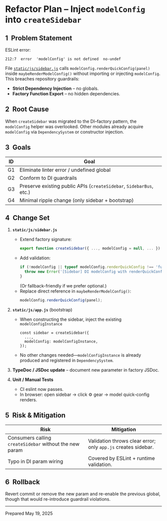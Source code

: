 # Refactor Plan – Inject `modelConfig` into `createSidebar`

## 1&nbsp;&nbsp;Problem Statement
ESLint error:

```
212:7  error  'modelConfig' is not defined  no-undef
```

File [`static/js/sidebar.js`](static/js/sidebar.js) calls
`modelConfig.renderQuickConfig(panel)` inside `maybeRenderModelConfig()` without importing or injecting `modelConfig`.
This breaches repository guardrails:

* **Strict Dependency Injection** – no globals.
* **Factory Function Export** – no hidden dependencies.

## 2&nbsp;&nbsp;Root Cause
When `createSidebar` was migrated to the DI–factory pattern, the
`modelConfig` helper was overlooked. Other modules already acquire
`modelConfig` via `DependencySystem` or constructor injection.

## 3&nbsp;&nbsp;Goals
| ID | Goal |
|----|------|
| G1 | Eliminate linter error / undefined global |
| G2 | Conform to DI guardrails |
| G3 | Preserve existing public APIs (`createSidebar`, `SidebarBus`, etc.) |
| G4 | Minimal ripple change (only sidebar + bootstrap) |

## 4&nbsp;&nbsp;Change Set
1. **`static/js/sidebar.js`**
   * Extend factory signature:
     ```js
     export function createSidebar({ ..., modelConfig = null, ... })
     ```
   * Add validation:
     ```js
     if (!modelConfig || typeof modelConfig.renderQuickConfig !== 'function') {
       throw new Error('[Sidebar] DI modelConfig with renderQuickConfig() is required.');
     }
     ```
     (Or fallback-friendly if we prefer optional.)
   * Replace direct reference in `maybeRenderModelConfig()`:
     ```js
     modelConfig.renderQuickConfig(panel);
     ```

2. **`static/js/app.js`** (bootstrap)
   * When constructing the sidebar, inject the existing `modelConfigInstance`
     ```
     const sidebar = createSidebar({
       ...,
       modelConfig: modelConfigInstance,
     });
     ```
   * No other changes needed—`modelConfigInstance` is already produced and
     registered in `DependencySystem`.

3. **TypeDoc / JSDoc update** – document new parameter in factory JSDoc.

4. **Unit / Manual Tests**
   * CI eslint now passes.
   * In browser: open sidebar → click ⚙️ gear → model quick-config renders.

## 5&nbsp;&nbsp;Risk & Mitigation
| Risk | Mitigation |
|------|------------|
| Consumers calling `createSidebar` without the new param | Validation throws clear error; only `app.js` creates sidebar. |
| Typo in DI param wiring | Covered by ESLint + runtime validation. |

## 6&nbsp;&nbsp;Rollback
Revert commit or remove the new param and re-enable the previous global,
though that would re-introduce guardrail violations.

---

Prepared May&nbsp;19,&nbsp;2025
